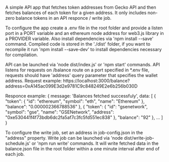 A simple API app that fetches token addresses from Gecko API and then fetches balances of each token for a given address. It only includes non-zero balance tokens in an API responce / write job.

To configure the app create a .env file in the root folder and provide a listen port in a PORT variable and an ethereum node address for web3.js library in a PROVIDER variable. Also install dependencies via 'npm install --save' command. Compiled code is stored in the './dist' folder, if you want to recompile it run 'npm install --save-dev' to install dependencies necessary for compilation.

API can be launched via 'node dist/index.js' or 'npm start' commands.
API listens for requests on /balance route on a port specified in *.env file, requests should have 'address' query parameter that specifies the wallet address.
Request example:
https://localhost:3000/balance?address=0xA145ac099E3d2e9781C9c848249E2e6b256b030D

Responce example:
{
        message: 'Balances fetched successfuly',
        data: [
            {
                "token": {
                    "id": "ethereum",
                    "symbol": "eth",
                    "name": "Ethereum"
                },
                "balance": "0.000002366788536"
            },
            {
                "token": {
                    "id": "gsenetwork",
                    "symbol": "gse",
                    "name": "GSENetwork",
                    "address": "0xe530441f4f73bdb6dc2fa5af7c3fc5fd551ec838"
                },
                "balance": "92"
            },
            ...
        ]
    }

To configure the write job, set an address in job-config.json in the "address" property.
Write job can be launched via 'node dist/write-job-schedule.js' or 'npm run write' commands. It will write fetched data in the balance.json file in the root folder within a one minute interval after end of each job.
